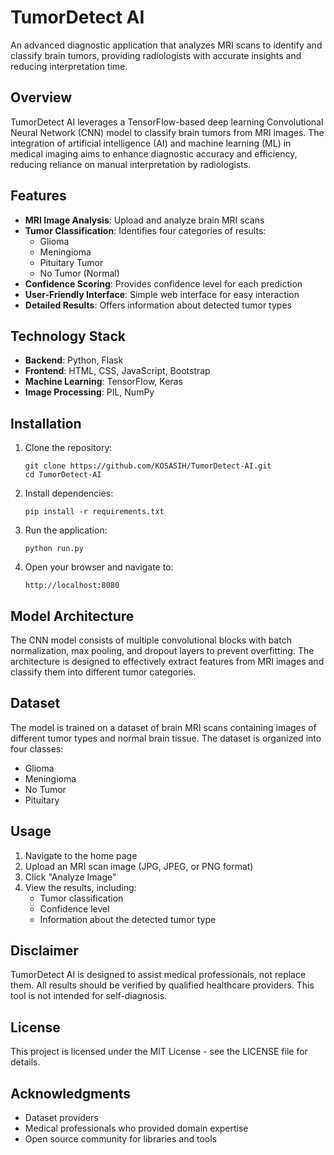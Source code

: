 # TumorDetect AI

An advanced diagnostic application that analyzes MRI scans to identify and classify brain tumors, providing radiologists with accurate insights and reducing interpretation time.

## Overview

TumorDetect AI leverages a TensorFlow-based deep learning Convolutional Neural Network (CNN) model to classify brain tumors from MRI images. The integration of artificial intelligence (AI) and machine learning (ML) in medical imaging aims to enhance diagnostic accuracy and efficiency, reducing reliance on manual interpretation by radiologists.

## Features

- **MRI Image Analysis**: Upload and analyze brain MRI scans
- **Tumor Classification**: Identifies four categories of results:
  - Glioma
  - Meningioma
  - Pituitary Tumor
  - No Tumor (Normal)
- **Confidence Scoring**: Provides confidence level for each prediction
- **User-Friendly Interface**: Simple web interface for easy interaction
- **Detailed Results**: Offers information about detected tumor types

## Technology Stack

- **Backend**: Python, Flask
- **Frontend**: HTML, CSS, JavaScript, Bootstrap
- **Machine Learning**: TensorFlow, Keras
- **Image Processing**: PIL, NumPy

## Installation

1. Clone the repository:
   ```
   git clone https://github.com/KOSASIH/TumorDetect-AI.git
   cd TumorDetect-AI
   ```

2. Install dependencies:
   ```
   pip install -r requirements.txt
   ```

3. Run the application:
   ```
   python run.py
   ```

4. Open your browser and navigate to:
   ```
   http://localhost:8080
   ```

## Model Architecture

The CNN model consists of multiple convolutional blocks with batch normalization, max pooling, and dropout layers to prevent overfitting. The architecture is designed to effectively extract features from MRI images and classify them into different tumor categories.

## Dataset

The model is trained on a dataset of brain MRI scans containing images of different tumor types and normal brain tissue. The dataset is organized into four classes:
- Glioma
- Meningioma
- No Tumor
- Pituitary

## Usage

1. Navigate to the home page
2. Upload an MRI scan image (JPG, JPEG, or PNG format)
3. Click "Analyze Image"
4. View the results, including:
   - Tumor classification
   - Confidence level
   - Information about the detected tumor type

## Disclaimer

TumorDetect AI is designed to assist medical professionals, not replace them. All results should be verified by qualified healthcare providers. This tool is not intended for self-diagnosis.

## License

This project is licensed under the MIT License - see the LICENSE file for details.

## Acknowledgments

- Dataset providers
- Medical professionals who provided domain expertise
- Open source community for libraries and tools